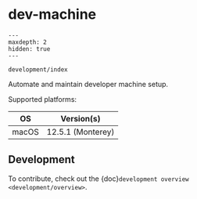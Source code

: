 # dev-machine

```{toctree}
---
maxdepth: 2
hidden: true
---

development/index
```

Automate and maintain developer machine setup.

Supported platforms:

| OS    | Version(s)        |
|-------|-------------------|
| macOS | 12.5.1 (Monterey) |


## Development

To contribute, check out the {doc}`development overview <development/overview>`.
